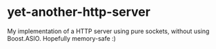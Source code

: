 # yet-another-http-server
My implementation of a HTTP server using pure sockets, without using Boost.ASIO. Hopefully memory-safe :)
